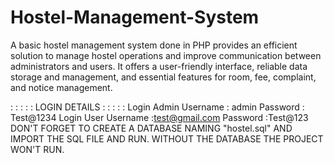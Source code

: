 # Hostel-Management-System
A basic hostel management system done in PHP provides an efficient solution to manage hostel operations and improve communication between administrators and users. It offers a user-friendly interface, reliable data storage and management, and essential features for room, fee, complaint, and notice management.


   : : : : : LOGIN DETAILS : : : : : 
Login Admin      Username : admin
                 Password :  Test@1234
Login User       Username :test@gmail.com
                 Password :Test@123
DON'T FORGET TO CREATE A DATABASE NAMING "hostel.sql" AND IMPORT THE SQL FILE AND RUN.
WITHOUT THE DATABASE THE PROJECT WON'T RUN.

